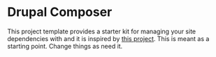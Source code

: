 # Drupal Composer

This project template provides a starter kit for managing your site dependencies with and it is inspired by 
[this project][drupal-composer]. This is meant as a starting point. Change things as need it.

[drupal-composer]: https://github.com/drupal-composer/drupal-project
